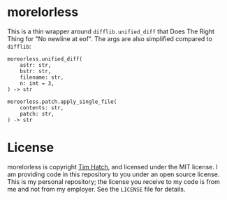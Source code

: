 # morelorless

This is a thin wrapper around `difflib.unified_diff` that Does The Right Thing
for "No newline at eof".  The args are also simplified compared to `difflib`:

```
moreorless.unified_diff(
    astr: str,
    bstr: str,
    filename: str,
    n: int = 3,
) -> str

moreorless.patch.apply_single_file(
    contents: str,
    patch: str,
) -> str
```

# License

morelorless is copyright [Tim Hatch](http://timhatch.com/), and licensed under
the MIT license.  I am providing code in this repository to you under an open
source license.  This is my personal repository; the license you receive to
my code is from me and not from my employer. See the `LICENSE` file for details.
